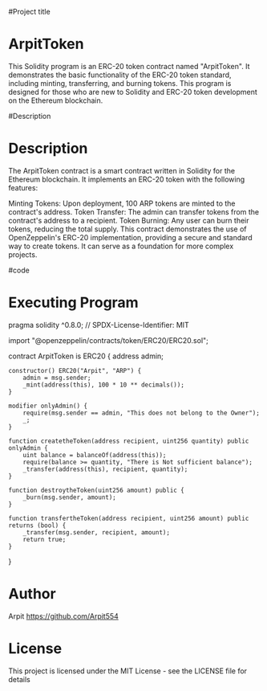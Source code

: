 #Project title
# ArpitToken 
This Solidity program is an ERC-20 token contract named "ArpitToken". It demonstrates the basic functionality of the ERC-20 token standard, including minting, transferring, and burning tokens. This program is designed for those who are new to Solidity and ERC-20 token development on the Ethereum blockchain.

#Description
# Description
The ArpitToken contract is a smart contract written in Solidity for the Ethereum blockchain. It implements an ERC-20 token with the following features:

Minting Tokens: Upon deployment, 100 ARP tokens are minted to the contract's address. Token Transfer: The admin can transfer tokens from the contract's address to a recipient. Token Burning: Any user can burn their tokens, reducing the total supply. This contract demonstrates the use of OpenZeppelin's ERC-20 implementation, providing a secure and standard way to create tokens. It can serve as a foundation for more complex projects.

#code
# Executing Program
pragma solidity ^0.8.0;
// SPDX-License-Identifier: MIT

import "@openzeppelin/contracts/token/ERC20/ERC20.sol";

contract ArpitToken is ERC20 {
    address admin;

    constructor() ERC20("Arpit", "ARP") {
        admin = msg.sender;
        _mint(address(this), 100 * 10 ** decimals());
    }

    modifier onlyAdmin() {
        require(msg.sender == admin, "This does not belong to the Owner");
        _;
    }

    function createtheToken(address recipient, uint256 quantity) public onlyAdmin {
        uint balance = balanceOf(address(this));
        require(balance >= quantity, "There is Not sufficient balance");
        _transfer(address(this), recipient, quantity);
    }

    function destroytheToken(uint256 amount) public {
        _burn(msg.sender, amount);
    }

    function transfertheToken(address recipient, uint256 amount) public returns (bool) {
        _transfer(msg.sender, recipient, amount);
        return true;
    }
}

# Author
Arpit https://github.com/Arpit554

# License
This project is licensed under the MIT License - see the LICENSE file for details
